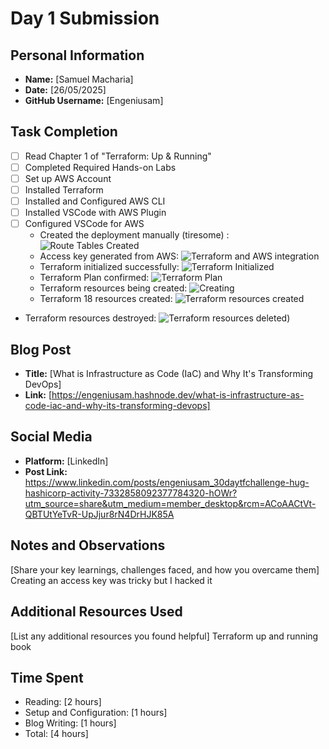 # Day 1 Submission

## Personal Information
- **Name:** [Samuel Macharia]
- **Date:** [26/05/2025]
- **GitHub Username:** [Engeniusam]

## Task Completion
- [ ] Read Chapter 1 of "Terraform: Up & Running"
- [ ] Completed Required Hands-on Labs
- [ ] Set up AWS Account
- [ ] Installed Terraform
- [ ] Installed and Configured AWS CLI
- [ ] Installed VSCode with AWS Plugin
- [ ] Configured VSCode for AWS
  - Created the deployment manually (tiresome) : ![Route Tables Created](https://github.com/user-attachments/assets/872a0629-1213-46b1-a340-71ca47fe6922)
  - Access key generated from AWS: ![Terraform and AWS integration](https://github.com/user-attachments/assets/2c645c8d-f109-4145-b1ed-611975969cd0)
  - Terraform initialized successfully: ![Terraform Initialized](https://github.com/user-attachments/assets/89765a51-5671-4bec-bd95-ff4aa84275bb)
  - Terraform Plan confirmed: ![Terraform Plan](https://github.com/user-attachments/assets/23814508-aad3-4ac6-b23f-a969d1005a1f)
  - Terraform resources being created: ![Creating](https://github.com/user-attachments/assets/04396f94-99d4-4393-a7a5-e0ccdb4398ee)
  - Terraform 18 resources created: ![Terraform resources created](https://github.com/user-attachments/assets/c04f4d97-ac39-4f39-bf7c-7b92d4bd5de0)
- Terraform resources destroyed: ![Terraform resources deleted)](https://github.com/user-attachments/assets/691baa8f-3e82-45de-9b63-d11dea311443)

## Blog Post
- **Title:** [What is Infrastructure as Code (IaC) and Why It's Transforming DevOps]
- **Link:** [https://engeniusam.hashnode.dev/what-is-infrastructure-as-code-iac-and-why-its-transforming-devops]

## Social Media
- **Platform:** [LinkedIn]
- **Post Link:** https://www.linkedin.com/posts/engeniusam_30daytfchallenge-hug-hashicorp-activity-7332858092377784320-hOWr?utm_source=share&utm_medium=member_desktop&rcm=ACoAACtVt-QBTUtYeTvR-UpJjur8rN4DrHJK85A

## Notes and Observations
[Share your key learnings, challenges faced, and how you overcame them]
Creating an access key was tricky but I hacked it

## Additional Resources Used
[List any additional resources you found helpful]
Terraform up and running book

## Time Spent
- Reading: [2 hours]
- Setup and Configuration: [1 hours]
- Blog Writing: [1 hours]
- Total: [4 hours] 



